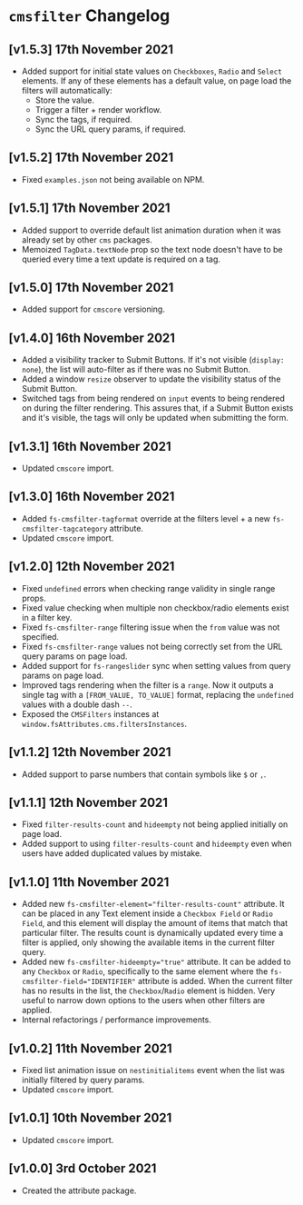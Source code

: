 # `cmsfilter` Changelog

## [v1.5.3] 17th November 2021

- Added support for initial state values on `Checkboxes`, `Radio` and `Select` elements.
  If any of these elements has a default value, on page load the filters will automatically:
  - Store the value.
  - Trigger a filter + render workflow.
  - Sync the tags, if required.
  - Sync the URL query params, if required.

## [v1.5.2] 17th November 2021

- Fixed `examples.json` not being available on NPM.

## [v1.5.1] 17th November 2021

- Added support to override default list animation duration when it was already set by other `cms` packages.
- Memoized `TagData.textNode` prop so the text node doesn't have to be queried every time a text update is required on a tag.

## [v1.5.0] 17th November 2021

- Added support for `cmscore` versioning.

## [v1.4.0] 16th November 2021

- Added a visibility tracker to Submit Buttons. If it's not visible (`display: none`), the list will auto-filter as if there was no Submit Button.
- Added a window `resize` observer to update the visibility status of the Submit Button.
- Switched tags from being rendered on `input` events to being rendered on during the filter rendering. This assures that, if a Submit Button exists and it's visible, the tags will only be updated when submitting the form.

## [v1.3.1] 16th November 2021

- Updated `cmscore` import.

## [v1.3.0] 16th November 2021

- Added `fs-cmsfilter-tagformat` override at the filters level + a new `fs-cmsfilter-tagcategory` attribute.
- Updated `cmscore` import.

## [v1.2.0] 12th November 2021

- Fixed `undefined` errors when checking range validity in single range props.
- Fixed value checking when multiple non checkbox/radio elements exist in a filter key.
- Fixed `fs-cmsfilter-range` filtering issue when the `from` value was not specified.
- Fixed `fs-cmsfilter-range` values not being correctly set from the URL query params on page load.
- Added support for `fs-rangeslider` sync when setting values from query params on page load.
- Improved tags rendering when the filter is a `range`. Now it outputs a single tag with a `[FROM_VALUE, TO_VALUE]` format, replacing the `undefined` values with a double dash `--`.
- Exposed the `CMSFilters` instances at `window.fsAttributes.cms.filtersInstances`.

## [v1.1.2] 12th November 2021

- Added support to parse numbers that contain symbols like `$` or `,`.

## [v1.1.1] 12th November 2021

- Fixed `filter-results-count` and `hideempty` not being applied initially on page load.
- Added support to using `filter-results-count` and `hideempty` even when users have added duplicated values by mistake.

## [v1.1.0] 11th November 2021

- Added new `fs-cmsfilter-element="filter-results-count"` attribute.
  It can be placed in any Text element inside a `Checkbox Field` or `Radio Field`, and this element will display the amount of items that match that particular filter.
  The results count is dynamically updated every time a filter is applied, only showing the available items in the current filter query.
- Added new `fs-cmsfilter-hideempty="true"` attribute.
  It can be added to any `Checkbox` or `Radio`, specifically to the same element where the `fs-cmsfilter-field="IDENTIFIER"` attribute is added.
  When the current filter has no results in the list, the `Checkbox`/`Radio` element is hidden.
  Very useful to narrow down options to the users when other filters are applied.
- Internal refactorings / performance improvements.

## [v1.0.2] 11th November 2021

- Fixed list animation issue on `nestinitialitems` event when the list was initially filtered by query params.
- Updated `cmscore` import.

## [v1.0.1] 10th November 2021

- Updated `cmscore` import.

## [v1.0.0] 3rd October 2021

- Created the attribute package.
